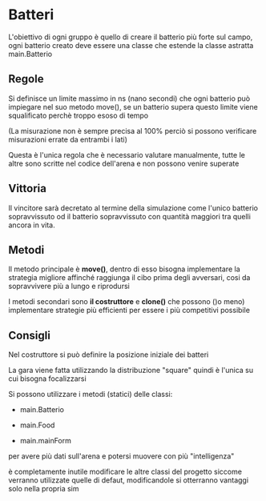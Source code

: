 # Batteri

L'obiettivo di ogni gruppo è quello di creare il batterio più forte sul campo, ogni batterio creato deve essere una classe che estende la classe astratta main.Batterio

## Regole

Si definisce un limite massimo in ns (nano secondi) che ogni batterio può impiegare nel suo metodo move(), se un batterio supera questo limite viene squalificato perchè troppo esoso di tempo

(La misurazione non è sempre precisa al 100% perciò si possono verificare misurazioni errate da entrambi i lati)

Questa è l'unica regola che è necessario valutare manualmente, tutte le altre sono scritte nel codice dell'arena e non possono venire superate

## Vittoria

Il vincitore sarà decretato al termine della simulazione come l'unico batterio sopravvissuto od il batterio sopravvissuto con quantità maggiori tra quelli ancora in vita.

## Metodi

Il metodo principale è **move()**, dentro di esso bisogna implementare la strategia migliore affinché raggiunga il cibo prima degli avversari, cosi da sopravvivere più a lungo e riprodursi

I metodi secondari sono **il costruttore** e **clone()** che possono ()o meno) implementare strategie più efficienti per essere i più competitivi possibile

## Consigli

Nel costruttore si può definire la posizione iniziale dei batteri

La gara viene fatta utilizzando la distribuzione "square" quindi è l'unica su cui bisogna focalizzarsi

Si possono utilizzare i metodi (statici) delle classi:

- main.Batterio

- main.Food

- main.mainForm

per avere più dati sull'arena e potersi muovere con più "intelligenza"

è completamente inutile modificare le altre classi del progetto siccome verranno utilizzate quelle di defaut, modificandole si otterranno vantaggi solo nella propria sim


